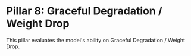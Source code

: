 
# Pillar 8: Graceful Degradation / Weight Drop

This pillar evaluates the model's ability on Graceful Degradation / Weight Drop.
